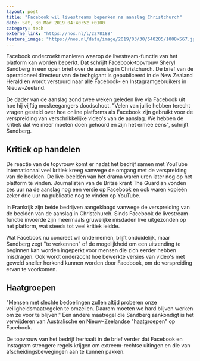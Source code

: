 ```yaml
---
layout: post
title: "Facebook wil livestreams beperken na aanslag Christchurch"
date: Sat, 30 Mar 2019 04:40:52 +0100
category: tech
externe_link: "https://nos.nl/l/2278188"
feature_image: "https://nos.nl/data/image/2019/03/30/540205/1008x567.jpg"
---
```


<p>Facebook onderzoekt manieren waarop de livestream-functie van het platform kan worden beperkt. Dat schrijft Facebook-topvrouw Sheryl Sandberg in een open brief over de aanslag in Christchurch. De brief van de operationeel directeur van de techgigant is gepubliceerd in de New Zealand Herald en wordt verstuurd naar alle Facebook- en Instagramgebruikers in Nieuw-Zeeland.</p>
<p>De dader van de aanslag zond twee weken geleden live via Facebook uit hoe hij vijftig moskeegangers doodschoot. "Velen van jullie hebben terecht vragen gesteld over hoe online platforms als Facebook zijn gebruikt voor de verspreiding van verschrikkelijke video's van de aanslag. We hebben de kritiek dat we meer moeten doen gehoord en zijn het ermee eens", schrijft Sandberg.</p>
<h2>Kritiek op handelen</h2>
<p>De reactie van de topvrouw komt er nadat het bedrijf samen met YouTube internationaal veel kritiek kreeg vanwege de omgang met de verspreiding van de beelden. De live-beelden van het drama waren uren later nog op het platform te vinden. Journalisten van de Britse krant The Guardian vonden zes uur na de aanslag nog een versie op Facebook en ook waren kopieën zeker drie uur na publicatie nog te vinden op YouTube.</p>
<p>In Frankrijk zijn beide bedrijven aangeklaagd vanwege de verspreiding van de beelden van de aanslag in Christchurch. Sinds Facebook de livestream-functie invoerde zijn meermaals gruwelijke misdaden live uitgezonden op het platform, wat steeds tot veel kritiek leidde.</p>
<p>Wat Facebook nu concreet wil ondernemen, blijft onduidelijk, maar Sandberg zegt "te verkennen" of de mogelijkheid om een uitzending te beginnen kan worden ingeperkt voor mensen die zich eerder hebben misdragen. Ook wordt onderzocht hoe bewerkte versies van video's met geweld sneller herkend kunnen worden door Facebook, om de verspreiding ervan te voorkomen.</p>
<h2>Haatgroepen</h2>
<p>"Mensen met slechte bedoelingen zullen altijd proberen onze veiligheidsmaatregelen te omzeilen. Daarom moeten we hard blijven werken om ze voor te blijven." Een andere maatregel die Sandberg aankondigt is het verwijderen van Australische en Nieuw-Zeelandse "haatgroepen" op Facebook.</p>
<p>De topvrouw van het bedrijf herhaalt in de brief verder dat Facebook en Instagram strengere regels krijgen om extreem-rechtse uitingen en die van afscheidingsbewegingen aan te kunnen pakken.</p>
